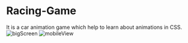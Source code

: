 # Racing-Game
It is a car animation game which help to learn about animations in CSS.
![bigScreen](https://user-images.githubusercontent.com/78030776/233765278-d990fd02-6dd5-4a92-9b35-6eb6b79d897b.png)
![mobileView](https://user-images.githubusercontent.com/78030776/233765283-3aa1df96-6a82-4eda-b1dc-f594934a8d34.png)
